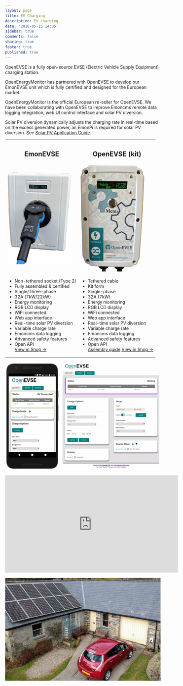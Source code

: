 ```yaml
---
layout: page
title: EV Charging
description: EV charging
date: '2018-05-15 14:05'
sidebar: true
comments: false
sharing: true
footer: true
published: true
---
```


OpenEVSE is a fully open-source EVSE (Electric Vehicle Supply Equipment) charging station.

OpenEnergyMonitor has partnered with OpenEVSE to develop our EmonEVSE unit which is fully certified and designed for the European market.

OpenEnergyMonitor is the official European re-seller for OpenEVSE. We have been collaborating with OpenEVSE to improve Emoncms remote data logging integration, web UI control interface and solar PV diversion.

Solar PV diversion dynamically adjusts the charging rate in real-time based on the excess generated power, an EmonPi is required for solar PV diversion. See [Solar PV Application Guide](/applications/solar-pv).

<table style="width:100%">
  <tr>
    <th><h2>EmonEVSE</h2></th>
    <th><h2>OpenEVSE (kit)</h2></th>
  </tr>
  <tr>
    <td><img src="/images/applications/ev-charging/emonevse-t2.png"></td>
    <td><img src="/images/applications/ev-charging/openevse.jpg"></td>
  </tr>
  <tr>
    <td>
      <ul>
        <li>Non-tethered socket (Type 2)</li>
        <li>Fully assembled & certified</li>
        <li>Single/Three-phase</li>
        <li>32A (7kW/22kW)</li>
        <div class="divider"></div>
        <li>Energy monitoring</li>
        <li>RGB LCD display</li>
      	<li>WiFi connected</li>
		    <li>Web app interface</li>
		    <li>Real-time solar PV diversion</li>
				<li>Variable charge rate</li>
				<li>Emoncms data logging</li>
        <li>Advanced safety features</li>
				<li>Open API</li>
        <a class="btn" href="https://shop.openenergymonitor.com/emonevse-wifi-connected-ev-charging-station-iec-60947-5-type-2/">View in Shop &rarr; </a>
      </ul>
    </td>
    <td>
      <ul>
        <li>Tethered cable</li>
        <li>Kit form</li>
        <li>Single-phase</li>
        <li>32A (7kW)</li>
        <div class="divider"></div>
        <li>Energy monitoring</li>
        <li>RGB LCD display</li>
				<li>WiFi connected</li>
		    <li>Web app interface</li>
		    <li>Real-time solar PV diversion</li>
				<li>Variable charge rate</li>
				<li>Emoncms data logging</li>
        <li>Advanced safety features</li>
				<li>Open API</li>
        <a class="btn" href="/integrations/openevse">Assembly guide</a>
        <a class="btn" href="https://shop.openenergymonitor.com/openevse-wifi-emoncms-ev-charging-station-kit/">View in Shop &rarr; </a>
      </ul>
    </td>
  </tr>
</table>

![](/images/applications/ev-charging/openevse-wifi.png)

<div class='videoWrapper'>
<iframe width="560" height="315" src="https://www.youtube.com/embed/WJtNEPrSSvg" frameborder="0" allowfullscreen></iframe>
</div>

![](/images/applications/ev-charging/evsolarpv.jpeg)
